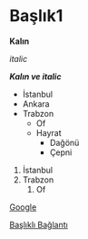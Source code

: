 # Başlık1
**Kalın**

*italic*

**_Kalın ve italic_**

- İstanbul
- Ankara
- Trabzon
  * Of
  * Hayrat
     - Dağönü
      - Çepni
      
 1. İstanbul
 2. Trabzon
    1. Of
    
[Google](www.google.com.tr)    

[Başlıklı Bağlantı](www.google.com.tr "Google Sayfası")
